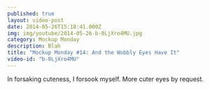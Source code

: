 ```yaml
---
published: true
layout: video-post
date: 2014-05-26T15:18:41.000Z
img: img/youtube/2014-05-26-b-0LjXro4MU.jpg
category: Mockup Monday
description: Blah
title: "Mockup Monday #14: And the Wobbly Eyes Have It"
video-id: "b-0LjXro4MU"
---
```

In forsaking cuteness, I forsook myself. More cuter eyes by request.
